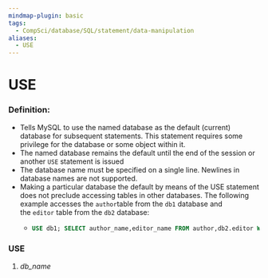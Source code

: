 ```yaml
---
mindmap-plugin: basic
tags:
  - CompSci/database/SQL/statement/data-manipulation
aliases:
  - USE
---
```


# USE
### Definition:
- Tells MySQL to use the named database as the default (current) database for subsequent statements. This statement requires some privilege for the database or some object within it.
- The named database remains the default until the end of the session or another `USE` statement is issued
- The database name must be specified on a single line. Newlines in database names are not supported.
- Making a particular database the default by means of the USE statement does not preclude accessing tables in other databases. The following example accesses the `author`table from the `db1` database and the `editor` table from the `db2` database:
	- ```sql
	  USE db1; SELECT author_name,editor_name FROM author,db2.editor WHERE author.editor_id = db2.editor.editor_id;```
### USE
1. _db_name_
